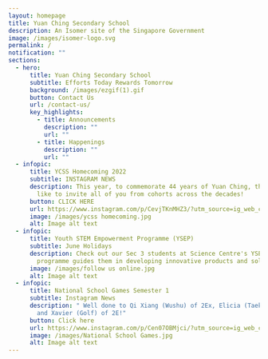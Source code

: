 ```yaml
---
layout: homepage
title: Yuan Ching Secondary School
description: An Isomer site of the Singapore Government
image: /images/isomer-logo.svg
permalink: /
notification: ""
sections:
  - hero:
      title: Yuan Ching Secondary School
      subtitle: Efforts Today Rewards Tomorrow
      background: /images/ezgif(1).gif
      button: Contact Us
      url: /contact-us/
      key_highlights:
        - title: Announcements
          description: ""
          url: ""
        - title: Happenings
          description: ""
          url: ""
  - infopic:
      title: YCSS Homecoming 2022
      subtitle: INSTAGRAM NEWS
      description: This year, to commemorate 44 years of Yuan Ching, the school would
        like to invite all of you from cohorts across the decades!
      button: CLICK HERE
      url: https://www.instagram.com/p/CevjTKnMHZ3/?utm_source=ig_web_copy_link
      image: /images/ycss homecoming.jpg
      alt: Image alt text
  - infopic:
      title: Youth STEM Empowerment Programme (YSEP)
      subtitle: June Holidays
      description: Check out our Sec 3 students at Science Centre's YSEP! This
        programme guides them in developing innovative products and solutions.
      image: /images/follow us online.jpg
      alt: Image alt text
  - infopic:
      title: National School Games Semester 1
      subtitle: Instagram News
      description: " Well done to Qi Xiang (Wushu) of 2Ex, Elicia (Taekwondo) of 2I
        and Xavier (Golf) of 2E!"
      button: Click here
      url: https://www.instagram.com/p/Cen07OBMjci/?utm_source=ig_web_copy_link
      image: /images/National School Games.jpg
      alt: Image alt text
---
```

